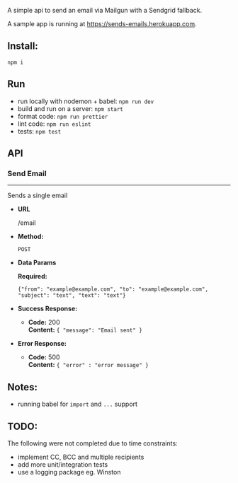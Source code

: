 A simple api to send an email via Mailgun with a Sendgrid fallback.

A sample app is running at https://sends-emails.herokuapp.com.

## Install:
`npm i`
## Run
- run locally with nodemon + babel: `npm run dev`
- build and run on a server: `npm start`
- format code: `npm run prettier`
- lint code: `npm run eslint`
- tests: `npm test`

## API
### Send Email
----
  Sends a single email

* **URL**

  /email

* **Method:**

  `POST`
  
* **Data Params**

   **Required:**
 
   `{"from": "example@example.com", "to": "example@example.com", "subject": "text", "text": "text"}`

* **Success Response:**

  * **Code:** 200 <br />
    **Content:** `{ "message": "Email sent" }`
 
* **Error Response:**

  * **Code:** 500 <br />
    **Content:** `{ "error" : "error message" }`

## Notes:
- running babel for `import` and `...` support

## TODO:
The following were not completed due to time constraints:
- implement CC, BCC and multiple recipients
- add more unit/integration tests
- use a logging package eg. Winston
